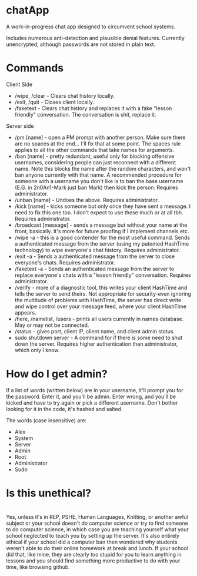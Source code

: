 # chatApp
A work-in-progress chat app designed to circumvent school systems. 

Includes numerous anti-detection and plausible denial features. 
Currently unencrypted, although passwords are not stored in plain text.

# Commands
Client Side
- /wipe, /clear - Clears chat history locally.
- /exit, /quit - Closes client locally.
- /faketext - Clears chat history and replaces it with a fake "lesson friendly" conversation. The conversation is shit, replace it.

Server side
- /pm [name] - open a PM prompt with another person. Make sure there are no spaces at the end... I'll fix that at some point. The spaces rule applies to all the other commands that take names for arguments.
- /ban [name] - pretty redundant, useful only for blocking offensive usernames, considering people can just reconnect with a different name. Note this blocks the name after the random characters, and won't ban anyone currently with that name. A recommended procedure for someone with a username you don't like is to ban the base username (E.G. in 2n0An1-Mark just ban Mark) then kick the person. Requires administrator. 
- /unban [name] - Undoes the above. Requires administrator.
- /kick [name] - kicks someone but only once they have sent a message. I need to fix this one too. I don't expect to use these much or at all tbh. Requires administrator.
- /broadcast [message] - sends a message but without your name at the front, basically. It's more for future proofing if I implement channels etc.
- /wipe -a - this is a good contender for the most useful command. Sends a authenticated message from the server (using my patented HashTime technology) to wipe everyone's chat history. Requires administrator.
- /exit -a - Sends a authenticated message from the server to close everyone's chats. Requires administrator.
- /faketext -a - Sends an authenticated message from the server to replace everyone's chats with a "lesson friendly" conversation. Requires administrator.
- /verify - more of a diagnostic tool, this writes your client HashTime and tells the server to send theirs. Not appropriate for security-even ignoring the multitude of problems with HashTime, the server has direct write and wipe control over your message feed, where your client HashTime appears. 
- /here, /namelist, /users - prints all users currently in names database. May or may not be connected. 
- /status - gives port, client IP, client name, and client admin status.
- sudo shutdown server - A command for if there is some need to shut down the server. Requires higher authentication than administrator, which only I know.

# How do I get admin?
If a list of words (written below) are in your username, it'll prompt you for the password. Enter it, and you'll be admin. Enter wrong, and you'll be kicked and have to try again or pick a different username. Don't bother looking for it in the code, it's hashed and salted.

The words (case insensitive) are:
- Alex
- System
- Server
- Admin
- Root
- Administrator
- Sudo

# Is this unethical?
# <rant>
Yes, unless it's in REP, PSHE, Human Languages, Knitting, or another awful subject or your school doesn't do computer science or try to find someone to do computer science, in which case you are teaching yourself what your school neglected to teach you by setting up the server. It's also entirely ethical if your school did a computer ban then wondered why students weren't able to do their online homework at break and lunch. If your school did that, like mine, they are clearly too stupid for you to learn anything in lessons and you should find something more productive to do with your time, like browsing github.

# </rant>